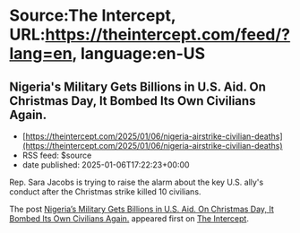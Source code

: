 # Source:The Intercept, URL:https://theintercept.com/feed/?lang=en, language:en-US

## Nigeria's Military Gets Billions in U.S. Aid. On Christmas Day, It Bombed Its Own Civilians Again.
 - [https://theintercept.com/2025/01/06/nigeria-airstrike-civilian-deaths](https://theintercept.com/2025/01/06/nigeria-airstrike-civilian-deaths)
 - RSS feed: $source
 - date published: 2025-01-06T17:22:23+00:00

<p>Rep. Sara Jacobs is trying to raise the alarm about the key U.S. ally's conduct after the Christmas strike killed 10 civilians.</p>
<p>The post <a href="https://theintercept.com/2025/01/06/nigeria-airstrike-civilian-deaths/">Nigeria&#8217;s Military Gets Billions in U.S. Aid. On Christmas Day, It Bombed Its Own Civilians Again.</a> appeared first on <a href="https://theintercept.com">The Intercept</a>.</p>

